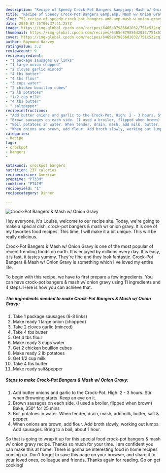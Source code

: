 ```yaml
---
description: "Recipe of Speedy Crock-Pot Bangers &amp;amp; Mash w/ Onion Gravy"
title: "Recipe of Speedy Crock-Pot Bangers &amp;amp; Mash w/ Onion Gravy"
slug: 752-recipe-of-speedy-crock-pot-bangers-and-amp-mash-w-onion-gravy
date: 2020-07-25T00:37:41.257Z
image: https://img-global.cpcdn.com/recipes/6465e879856d2032/751x532cq70/crock-pot-bangers-mash-w-onion-gravy-recipe-main-photo.jpg
thumbnail: https://img-global.cpcdn.com/recipes/6465e879856d2032/751x532cq70/crock-pot-bangers-mash-w-onion-gravy-recipe-main-photo.jpg
cover: https://img-global.cpcdn.com/recipes/6465e879856d2032/751x532cq70/crock-pot-bangers-mash-w-onion-gravy-recipe-main-photo.jpg
author: Raymond Harvey
ratingvalue: 3.2
reviewcount: 9
recipeingredient:
- "1 package sausages 68 links"
- "1 large onion chopped"
- "2 cloves garlic minced"
- "4 tbs butter"
- "4 tbs flour"
- "3 cups water"
- "2 chicken bouillon cubes"
- "2 lb potatoes"
- "1/2 cup milk"
- "4 tbs butter"
- " saltpepper"
recipeinstructions:
- "Add butter onions and garlic to the Crock-Pot. High: 2 - 3 hours. Stir when Browning starts. Keep an eye on it."
- "Brown sausages on each side. (I used a broiler, flipped when brown) Bake, 350° for 25 mins"
- "Boil potatoes in water. When tender, drain, mash, add milk, butter, salt &amp; pepper."
- "When onions are brown, add flour. Add broth slowly, working out lumps. Add sausages. Bring to a boil, about 1 hour."
categories:
- Recipe
tags:
- crockpot
- bangers
- 

katakunci: crockpot bangers  
nutrition: 237 calories
recipecuisine: American
preptime: "PT33M"
cooktime: "PT47M"
recipeyield: "1"
recipecategory: Dinner

---
```



![Crock-Pot Bangers &amp; Mash w/ Onion Gravy](https://img-global.cpcdn.com/recipes/6465e879856d2032/751x532cq70/crock-pot-bangers-mash-w-onion-gravy-recipe-main-photo.jpg)

Hey everyone, it's Louise, welcome to our recipe site. Today, we're going to make a special dish, crock-pot bangers &amp; mash w/ onion gravy. It is one of my favorites food recipes. This time, I will make it a bit unique. This will be really delicious.



Crock-Pot Bangers &amp; Mash w/ Onion Gravy is one of the most popular of recent trending foods on earth. It is enjoyed by millions every day. It is easy, it is fast, it tastes yummy. They're fine and they look fantastic. Crock-Pot Bangers &amp; Mash w/ Onion Gravy is something which I've loved my entire life.


To begin with this recipe, we have to first prepare a few ingredients. You can have crock-pot bangers &amp; mash w/ onion gravy using 11 ingredients and 4 steps. Here is how you can achieve that.

<!--inarticleads1-->

##### The ingredients needed to make Crock-Pot Bangers &amp; Mash w/ Onion Gravy:

1. Take 1 package sausages (6-8 links)
1. Make ready 1 large onion (chopped)
1. Take 2 cloves garlic (minced)
1. Take 4 tbs butter
1. Get 4 tbs flour
1. Make ready 3 cups water
1. Get 2 chicken bouillon cubes
1. Make ready 2 lb potatoes
1. Get 1/2 cup milk
1. Take 4 tbs butter
1. Make ready  salt&amp;pepper




<!--inarticleads2-->

##### Steps to make Crock-Pot Bangers &amp; Mash w/ Onion Gravy:

1. Add butter onions and garlic to the Crock-Pot. High: 2 - 3 hours. Stir when Browning starts. Keep an eye on it.
1. Brown sausages on each side. (I used a broiler, flipped when brown) Bake, 350° for 25 mins
1. Boil potatoes in water. When tender, drain, mash, add milk, butter, salt &amp; pepper.
1. When onions are brown, add flour. Add broth slowly, working out lumps. Add sausages. Bring to a boil, about 1 hour.




So that is going to wrap it up for this special food crock-pot bangers &amp; mash w/ onion gravy recipe. Thanks so much for your time. I am confident you can make this at home. There is gonna be interesting food in home recipes coming up. Don't forget to save this page on your browser, and share it to your loved ones, colleague and friends. Thanks again for reading. Go on get cooking!
